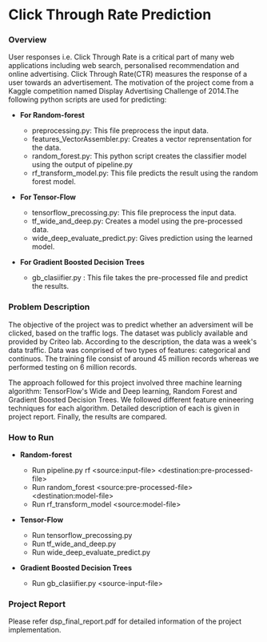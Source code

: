 # Click Through Rate Prediction

### Overview

User responses i.e. Click Through Rate is a critical part of many web applications including web search, personalised recommendation and online advertising. Click Through Rate(CTR) measures the response of a user towards an advertisement. The motivation of the project come from a Kaggle competition named Display Advertising Challenge of 2014.The following python scripts are used for predicting:

- __For Random-forest__
  - preprocessing.py: This file preprocess the input data.
  - features_VectorAssembler.py: Creates a vector reprensentation for the data.
  - random_forest.py: This python script creates the classifier model using the output of pipeline.py
  - rf_transform_model.py: This file predicts the result using the random forest model.

- __For Tensor-Flow__
  - tensorflow_precossing.py: This file preprocess the input data.
  - tf_wide_and_deep.py: Creates a model using the pre-processed data.
  - wide_deep_evaluate_predict.py: Gives prediction using the learned model.
 
- __For Gradient Boosted Decision Trees__
  - gb_clasiifier.py : This file takes the pre-processed file and predict the results.

### Problem Description

The objective of the project was to predict whether an adversiment will be clicked, based on the traffic logs. The dataset was publicly available and provided by Criteo lab. According to the description, the data was a week's data traffic. Data was conprised of two types of features: categorical and continuos. The training file consist of around 45 million records whereas we performed testing on 6 million records.

The approach followed for this project involved three machine learning algorithm: TensorFlow's Wide and Deep learning, Random Forest and Gradient Boosted Decision Trees. We followed different feature enineering techniques for each algorithm. Detailed description of each is given in project report. Finally, the results are compared.

### __How to Run__

- __Random-forest__
  - Run pipeline.py rf \<source:input-file> \<destination:pre-processed-file>
  - Run random_forest \<source:pre-processed-file> \<destination:model-file>
  - Run rf_transform_model \<source:model-file>

- __Tensor-Flow__
  - Run tensorflow_precossing.py
  - Run tf_wide_and_deep.py
  - Run wide_deep_evaluate_predict.py
 
- __Gradient Boosted Decision Trees__
  - Run gb_clasiifier.py \<source-input-file>

### Project Report

Please refer dsp_final_report.pdf for detailed information of the project implementation.
